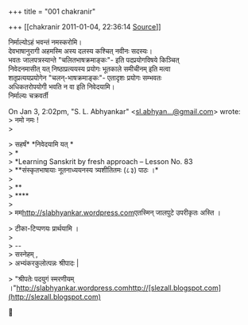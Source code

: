 +++
title = "001 chakranir"

+++
[[chakranir	2011-01-04, 22:36:14 [Source](https://groups.google.com/g/samskrita/c/Oi7Uwj44T-w)]]



निर्माल्योऽहं भवन्तं नमस्करोमि।  
देवभाषानुरागी अहमस्मि अस्य दलस्य कश्चित् नवीनः सदस्यः।  
भवतः जालपत्रस्यान्ते "चलितभाषक्रमाङ्कः"- इति पदप्रयोगविषये किञ्चित्  
निवेदनमासीत् यत् निष्ठाप्रत्ययस्य प्रयोगः भूतकाले समीचीनम् इति मत्वा  
शतृप्रत्ययप्रयोगेन "चलन्-भाषक्रमाङ्कः"- एतादृशः प्रयोगः सम्भवतः  
अधिकतरोपयोगी भवति न वा इति निवेदयामि।  
निर्माल्यः चक्रवर्ती

On Jan 3, 2:02pm, "S. L. Abhyankar" \<[sl.abhyan...@gmail.com]()\> wrote:  
\> नमो नमः !  
\>  

\> सहर्षं\* \*निवेदयामि यत् \*  
\> \*  
\> \*Learning Sanskrit by fresh approach – Lesson No. 83  
\> \*\*संस्कृतभाषायाः नूतनाध्ययनस्य त्र्यशीतितमः (८३) पाठः ।\*  
\>  
\> \*\*  
\> \*\*\*\*  
\>  
\> मम<http://slabhyankar.wordpress.com>एतस्मिन् जालपुटे उपरीकृतः अस्ति ।

  
\> टीका-टिप्पणयः प्रार्थयामि ।  
\>  
\> --  
\> सस्नेहम् ,  
\> अभ्यंकरकुलोत्पन्नः श्रीपादः \|  

\> "श्रीपतेः पदयुगं स्मरणीयम् ।"http://slabhyankar.wordpress.comhttp://[slezall.blogspot.com](http://slezall.blogspot.com)



